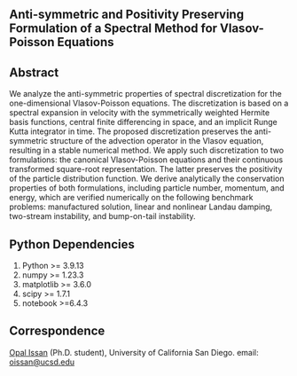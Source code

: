 ## Anti-symmetric and Positivity Preserving Formulation of a Spectral Method for Vlasov-Poisson Equations


## Abstract 
We analyze the anti-symmetric properties of spectral discretization for the one-dimensional Vlasov-Poisson equations. The discretization is based on a spectral expansion in velocity with the symmetrically weighted Hermite basis functions, central finite differencing in space, and an implicit Runge Kutta integrator in time. The proposed discretization preserves the anti-symmetric structure of the advection operator in the Vlasov equation, resulting in a stable numerical method. We apply such discretization to two formulations: the canonical Vlasov-Poisson equations and their continuous transformed square-root representation. The latter preserves the positivity of the particle distribution function. We derive analytically the conservation properties of both formulations, including particle number, momentum, and energy, which are verified numerically on the following benchmark problems: manufactured solution, linear and nonlinear Landau damping, two-stream instability, and bump-on-tail instability. 

## Python Dependencies
1. Python >= 3.9.13
2. numpy >= 1.23.3
3. matplotlib >= 3.6.0
4. scipy >= 1.7.1
5. notebook >=6.4.3


## Correspondence
[Opal Issan](https://opaliss.github.io/opalissan/) (Ph.D. student), University of California San Diego. email: oissan@ucsd.edu

